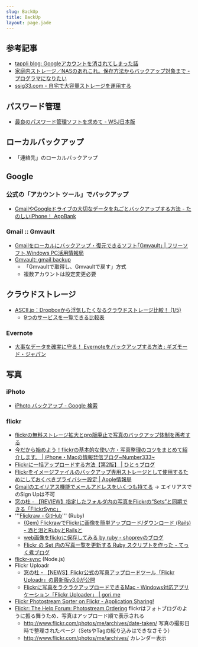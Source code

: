 ```yaml
---
slug: BackUp
title: BackUp
layout: page.jade
---
```


## 参考記事
- [tappli blog: Googleアカウントを消されてしまった話](http://blog.tappli.com/article/69534410.html)
- [家庭内ストレージ／NASのあれこれ。保存方法からバックアップ対象まで - プログラマになりたい](http://d.hatena.ne.jp/dkfj/20130901/1377999275)
- [ssig33.com - 自宅で大容量ストレージを運用する](http://ssig33.com/text/%E8%87%AA%E5%AE%85%E3%81%A7%E5%A4%A7%E5%AE%B9%E9%87%8F%E3%82%B9%E3%83%88%E3%83%AC%E3%83%BC%E3%82%B8%E3%82%92%E9%81%8B%E7%94%A8%E3%81%99%E3%82%8B)

## パスワード管理

- [最良のパスワード管理ソフトを求めて - WSJ日本版](http://jp.wsj.com/news/articles/SB10001424052702304155604579553012534592166?tesla=y)


## ローカルバックアップ

- 「連絡先」のローカルバックアップ


## Google

### 公式の「アカウント ツール」でバックアップ
- [GmailやGoogleドライブの大切なデータを丸ごとバックアップする方法 - たのしいiPhone！ AppBank](http://www.appbank.net/2014/02/01/iphone-news/743922.php)

### Gmail :: Gmvault
- [Gmailをローカルにバックアップ・復元できるソフト｢Gmvault｣ | フリーソフト,Windows PC活用情報局](http://antarespc.com/tool/gmvault.html)
- [Gmvault: gmail backup](http://gmvault.org/gmail_setup.html)
    - 「Gmvaultで取得し、Gmvaultで戻す」方式
    - 複数アカウントは設定変更必要


## クラウドストレージ
- [ASCII.jp：Dropboxから浮気したくなるクラウドストレージ比較！ (1/5)](http://ascii.jp/elem/000/000/901/901136/)
    - [9つのサービスを一覧できる比較表](http://ascii.jp/elem/000/000/901/901136/index-5.html)


### Evernote
- [大事なデータを確実に守る！ Evernoteをバックアップする方法 : ギズモード・ジャパン](http://www.gizmodo.jp/2013/06/_evernote.html)


## 写真

### iPhoto

- [iPhoto バックアップ - Google 検索](https://www.google.co.jp/?q=iPhoto%20バックアップ)

### flickr
- [flickrの無料ストレージ拡大とpro版廃止で写真のバックアップ体制を再考する](http://blogos.com/article/63084/)
- [今だから始めよう！flickrの基本的な使い方・写真整理のコツをまとめて紹介します。 | iPhone・Macの情報発信ブログ~Number333~](http://number333.org/2013/05/24/how-to-use-flickr/)
- [Flickrに一括アップロードする方法【第2版】 | ひとぅブログ](http://hitoxu.com/0710)
- [Flickrをイメージファイルのバックアップ専用ストレージとして使用するためにしておくべきプライバシー設定 | Apple情報局](http://ottan.me/2013/05/26/privacy-settings-should-have-in-order-to-be-used-as-backup-storage/)
- [Gmailのエイリアス機能でメールアドレスをいくつも持てる](http://cashflow-okinawa.seesaa.net/article/88462340.html) → エイリアスでのSign Upは不可
- [窓の杜 - 【REVIEW】指定したフォルダ内の写真をFlickrの“Sets”と同期できる「FlickrSync」](http://www.forest.impress.co.jp/article/2008/07/18/flickrsync.html)
- '''[Flickraw - GitHub](https://github.com/hanklords/flickraw)''' (Ruby)
    - [(Gem) FlickrawでFlickrに画像を簡単アップロード/ダウンロード (Rails) - 酒と泪とRubyとRailsと](http://morizyun.github.io/blog/flickraw-image-resize-gem-ruby/)
    - [web画像をflickrに保存してみる by ruby - shoprevのブログ](http://shoprev.hatenablog.com/entry/2013/06/25/213856)
    - [Flickr の Set 内の写真一覧を更新する Ruby スクリプトを作った - てっく煮ブログ](http://tech.nitoyon.com/ja/blog/2012/11/06/flickr-auto-update/)
- [flickr-sync](https://npmjs.org/package/flickr-sync) (Node.js)
- Flickr Uploadr
    - [窓の杜 - 【NEWS】Flickr公式の写真アップロードツール「Flickr Uploadr」の最新版v3.0が公開](http://www.forest.impress.co.jp/article/2007/12/14/flickruploadr30.html)
    - [Flickrに写真をラクラクアップロードできるMac・Windows対応アプリケーション「Flickr Uploader」 | gori.me](http://gori.me/mac-app/12855)
- [Flickr Photostream Sorter on Flickr - Application Sharing!](http://www.flickr.com/services/apps/72157603740215703/)
- [Flickr: The Help Forum: Photostream Ordering](http://www.flickr.com/help/forum/en-us/72157633085682752/) flickrはフォトブログのように振る舞うため、写真はアップロード順で表示される
    - http://www.flickr.com/photos/me/archives/date-taken/ 写真の撮影日時で整理されたページ（SetsやTagの絞り込みはできなさそう）
    - http://www.flickr.com/photos/me/archives/ カレンダー表示
